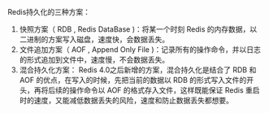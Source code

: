 Redis持久化的三种方案：

1. 快照方案（ RDB , Redis DataBase )：将某一个时刻 Redis 的内存数据，以二进制的方案写入磁盘，速度快，会数据丢失。
2. 文件追加方案（ AOF , Append Only File )：记录所有的操作命令，并以日志的形式追加到文件中，速度慢，不会数据丢失。
3. 混合持久化方案： Redis 4.0之后新增的方案，混合持久化是结合了 RDB 和 AOF 的优点，在写入的时候，先把当前的数据以 RDB 的形式写入文件的开头，再将后续的操作命令以 AOF 的格式存入文件，这样既能保证 Redis 重启时的速度，又能减低数据丢失的风险，速度和防止数据丢失都想要。
